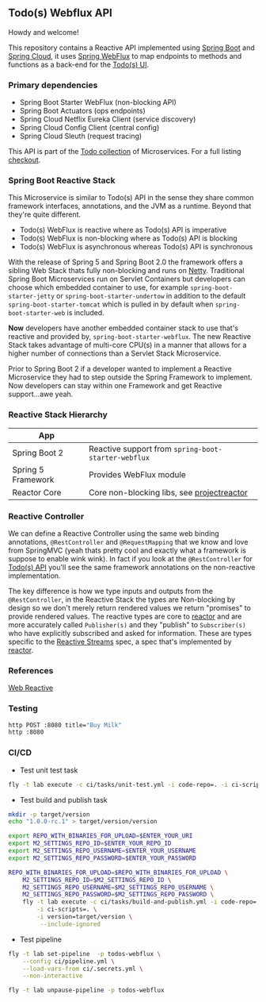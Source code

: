 ## Todo(s) Webflux API  

Howdy and welcome!

This repository contains a Reactive API implemented using [Spring Boot](https://spring.io/projects/spring-boot) and [Spring Cloud](https://projects.spring.io/spring-cloud/), it uses [Spring WebFlux](https://docs.spring.io/spring/docs/current/spring-framework-reference/web-reactive.html) to map endpoints to methods and functions as a back-end for the [Todo(s) UI](https://github.com/corbtastik/todos-ui).

### Primary dependencies

* Spring Boot Starter WebFlux (non-blocking API)
* Spring Boot Actuators (ops endpoints)
* Spring Cloud Netflix Eureka Client (service discovery)
* Spring Cloud Config Client (central config)
* Spring Cloud Sleuth (request tracing)

This API is part of the [Todo collection](https://github.com/corbtastik/todos-ecosystem) of Microservices.  For a full listing [checkout](https://github.com/corbtastik/todos-ecosystem).

### Spring Boot Reactive Stack

This Microservice is similar to Todo(s) API in the sense they share common framework interfaces, annotations, and the JVM as a runtime.  Beyond that they're quite different.

* Todo(s) WebFlux is reactive where as Todo(s) API is imperative
* Todo(s) WebFlux is non-blocking where as Todo(s) API is blocking
* Todo(s) WebFlux is asynchronous whereas Todo(s) API is synchronous

With the release of Spring 5 and Spring Boot 2.0 the framework offers a sibling Web Stack thats fully non-blocking and runs on [Netty](http://netty.io/).  Traditional Spring Boot Microservices run on Servlet Containers but developers can choose which embedded container to use, for example ``spring-boot-starter-jetty`` or ``spring-boot-starter-undertow`` in addition to the default ``spring-boot-starter-tomcat`` which is pulled in by default when ``spring-boot-starter-web`` is included.

**Now** developers have another embedded container stack to use that's reactive and provided by, ``spring-boot-starter-webflux``.  The new Reactive Stack takes advantage of multi-core CPU(s) in a manner that allows for a higher number of connections than a Servlet Stack Microservice.

Prior to Spring Boot 2 if a developer wanted to implement a Reactive Microservice they had to step outside the Spring Framework to implement.  Now developers can stay within one Framework and get Reactive support...awe yeah.

### Reactive Stack Hierarchy

App | |  
------------ | ------------- |
Spring Boot 2 | Reactive support from ``spring-boot-starter-webflux``
Spring 5 Framework | Provides WebFlux module
Reactor Core | Core non-blocking libs, see [projectreactor](http://projectreactor.io/)

### Reactive Controller

We can define a Reactive Controller using the same web binding annotations, ``@RestController`` and ``@RequestMapping`` that we know and love from SpringMVC (yeah thats pretty cool and exactly what a framework is suppose to enable wink wink).  In fact if you look at the ``@RestController`` for [Todo(s) API](https://github.com/corbtastik/todos-api) you'll see the same framework annotations on the non-reactive implementation.

The key difference is how we type inputs and outputs from the ``@RestController``, in the Reactive Stack the types are Non-blocking by design so we don't merely return rendered values we return "promises" to provide rendered values.  The reactive types are core to [reactor](http://projectreactor.io/) and are more accurately called ``Publisher(s)`` and they "publish" to ``Subscriber(s)`` who have explicitly subscribed and asked for information.  These are types specific to the [Reactive Streams](http://www.reactive-streams.org/) spec, a spec that's implemented by [reactor](http://projectreactor.io/).

### References

[Web Reactive](https://docs.spring.io/spring/docs/current/spring-framework-reference/web-reactive.html)

### Testing

```bash
http POST :8080 title="Buy Milk"
http :8080
```

### CI/CD

- Test unit test task

```bash
fly -t lab execute -c ci/tasks/unit-test.yml -i code-repo=. -i ci-scripts=.
```

- Test build and publish task

```bash
mkdir -p target/version
echo "1.0.0-rc.1" > target/version/version

export REPO_WITH_BINARIES_FOR_UPLOAD=$ENTER_YOUR_URI
export M2_SETTINGS_REPO_ID=$ENTER_YOUR_REPO_ID
export M2_SETTINGS_REPO_USERNAME=$ENTER_YOUR_USERNAME
export M2_SETTINGS_REPO_PASSWORD=$ENTER_YOUR_PASSWORD

REPO_WITH_BINARIES_FOR_UPLOAD=$REPO_WITH_BINARIES_FOR_UPLOAD \
    M2_SETTINGS_REPO_ID=$M2_SETTINGS_REPO_ID \
    M2_SETTINGS_REPO_USERNAME=$M2_SETTINGS_REPO_USERNAME \
    M2_SETTINGS_REPO_PASSWORD=$M2_SETTINGS_REPO_PASSWORD \
    fly -t lab execute -c ci/tasks/build-and-publish.yml -i code-repo=. \
        -i ci-scripts=. \
        -i version=target/version \
         --include-ignored
```

- Test pipeline

```bash
fly -t lab set-pipeline  -p todos-webflux \
    --config ci/pipeline.yml \
    --load-vars-from ci/.secrets.yml \
    --non-interactive

fly -t lab unpause-pipeline -p todos-webflux
```
 